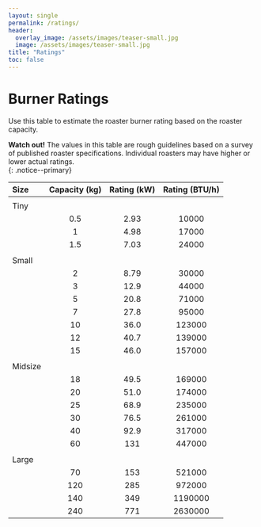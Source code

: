 ```yaml
---
layout: single
permalink: /ratings/
header:
  overlay_image: /assets/images/teaser-small.jpg
  image: /assets/images/teaser-small.jpg
title: "Ratings"
toc: false
---
```


# Burner Ratings

Use this table to estimate the roaster burner rating based on the roaster capacity.  
 
**Watch out!** The values in this table are rough guidelines based on a survey of published roaster specifications.  Individual roasters may have higher or lower actual ratings.  
{: .notice--primary}

|Size|Capacity (kg)|Rating (kW)|Rating (BTU/h)|
|:---|:-----:|:-----:|:-----:|
||||
|Tiny|||
| | 0.5|2.93|10000
| | 1|4.98|17000
| | 1.5|7.03|24000
||||
|Small|||
| | 2|8.79|30000
| | 3|12.9|44000
| | 5|20.8|71000
| | 7|27.8|95000
| | 10|36.0|123000
| | 12|40.7|139000
| | 15|46.0|157000
||||
|Midsize|||
| | 18|49.5|169000
| | 20|51.0|174000
| | 25|68.9|235000
| | 30|76.5|261000
| | 40|92.9|317000
| | 60|131|447000
||||
|Large|||
| | 70|153|521000
| | 120|285|972000
| | 140|349|1190000
| | 240|771|2630000